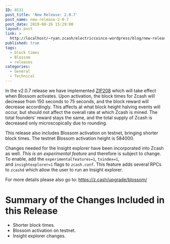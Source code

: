 ```yaml
---
ID: 8531
post_title: 'New Release: 2.0.7'
post_name: new-release-2-0-7
post_date: 2019-08-26 15:29:00
layout: post
link: >
  http://localhost/~ryan.zcash/electriccoinco-wordpress/blog/new-release-2-0-7/
published: true
tags:
  - block times
  - Blossom
  - releases
categories:
  - General
  - Technical
---
```

<!-- wp:paragraph -->
<p>In the v2.0.7 release we have implemented&nbsp;<a href="https://github.com/zcash/zips/blob/master/zip-0208.rst">ZIP208</a>&nbsp;which will take effect when Blossom activates. Upon activation, the block times for Zcash will decrease from 150 seconds to 75 seconds, and the block reward will decrease accordingly. This affects at what block height halving events will occur, but should not affect the overall rate at which Zcash is mined. The total founders' reward stays the same, and the total supply of Zcash is decreased only microscopically due to rounding.</p>
<!-- /wp:paragraph -->

<!-- wp:paragraph -->
<p>This release also includes Blossom activation on testnet, bringing shorter block times. The testnet Blossom activation height is 584000.</p>
<!-- /wp:paragraph -->

<!-- wp:paragraph -->
<p>Changes needed for the Insight explorer have been incorporated into Zcash as well. <em>This is an experimental feature</em> and therefore is subject to change. To enable, add the <code>experimentalfeatures=1</code>, <code>txindex=1</code>, and <code>insightexplorer=1</code> flags to <code>zcash.conf</code>. This feature adds several RPCs to <code>zcashd</code> which allow the user to run an Insight explorer. </p>
<!-- /wp:paragraph -->

<!-- wp:paragraph -->
<p>For more details please also go to: <a href="https://z.cash/upgrade/blossom/">https://z.cash/upgrade/blossom/</a></p>
<!-- /wp:paragraph -->

<!-- wp:heading {"level":1} -->
<h1>Summary of the Changes Included in this Release</h1>
<!-- /wp:heading -->

<!-- wp:list -->
<ul><li>Shorter block times.</li><li>Blossom activation on testnet.</li><li>Insight explorer changes.</li></ul>
<!-- /wp:list -->